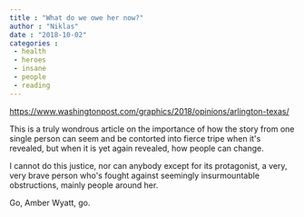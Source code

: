 ```yaml
---
title : "What do we owe her now?"
author : "Niklas"
date : "2018-10-02"
categories : 
 - health
 - heroes
 - insane
 - people
 - reading
---
```


https://www.washingtonpost.com/graphics/2018/opinions/arlington-texas/

This is a truly wondrous article on the importance of how the story from one single person can seem and be contorted into fierce tripe when it's revealed, but when it is yet again revealed, how people can change.  
  
I cannot do this justice, nor can anybody except for its protagonist, a very, very brave person who's fought against seemingly insurmountable obstructions, mainly people around her.  
  
Go, Amber Wyatt, go.
